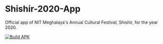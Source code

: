 # Shishir-2020-App

Official app of NIT Meghalaya's Annual Cultural Festival, Shishir, for the year 2020.

[![Build APK](https://github.com/NIT-Meghalaya/Shishir-2020-App/workflows/Build%20APK/badge.svg?event=push)](https://github.com/NIT-Meghalaya/Shishir-2020-App/suites/501766112/artifacts/2566154)

